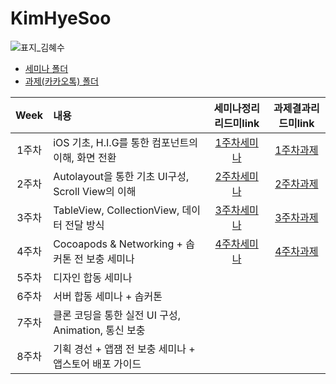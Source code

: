 # KimHyeSoo
![표지_김혜수](https://user-images.githubusercontent.com/60260284/113490319-30703580-9504-11eb-9b8f-38e5a2ae343f.png)

- [세미나 폴더](https://github.com/28th-BE-SOPT-iOS-Part/KimHyeSoo/tree/main/Seminar)
- [과제(카카오톡) 폴더](https://github.com/28th-BE-SOPT-iOS-Part/KimHyeSoo/tree/main/KakaoTalk-Clone)

|Week|내용|세미나정리리드미link|과제결과리드미link|
|:---:|:---------------|:-------------:|:---------:|
|1주차|iOS 기초, H.I.G를 통한 컴포넌트의 이해, 화면 전환|[1주차세미나](https://github.com/28th-BE-SOPT-iOS-Part/KimHyeSoo/tree/main/Seminar/SOPT-seminar-1#readme)|[1주차과제](https://github.com/28th-BE-SOPT-iOS-Part/KimHyeSoo/tree/main/KakaoTalk-Clone#1%EC%A3%BC%EC%B0%A8-%EA%B3%BC%EC%A0%9C---%EA%B8%B0%EB%B3%B8ui%EC%9A%94%EC%86%8C-%ED%99%94%EB%A9%B4%EC%A0%84%ED%99%98)|
|2주차|Autolayout을 통한 기초 UI구성, Scroll View의 이해|[2주차세미나](https://github.com/28th-BE-SOPT-iOS-Part/KimHyeSoo/tree/main/Seminar/SOPT-seminar-2#readme)|[2주차과제](https://github.com/28th-BE-SOPT-iOS-Part/KimHyeSoo/tree/main/KakaoTalk-Clone#2%EC%A3%BC%EC%B0%A8-%EA%B3%BC%EC%A0%9C---view-autolayout-scrollview)|
|3주차|TableView, CollectionView, 데이터 전달 방식|[3주차세미나](https://github.com/28th-BE-SOPT-iOS-Part/KimHyeSoo/tree/main/Seminar/SOPT-seminar-3#readme)|[3주차과제](https://github.com/28th-BE-SOPT-iOS-Part/KimHyeSoo/blob/main/KakaoTalk-Clone/README.md#3%EC%A3%BC%EC%B0%A8-%EA%B3%BC%EC%A0%9C---%EB%8D%B0%EC%9D%B4%ED%84%B0%EC%A0%84%EB%8B%AC-tableview-collectionview)|
|4주차|Cocoapods & Networking + 솝커톤 전 보충 세미나|[4주차세미나](https://github.com/28th-BE-SOPT-iOS-Part/KimHyeSoo/tree/main/Seminar/SOPT-seminar-4#readme)|[4주차과제](https://github.com/28th-BE-SOPT-iOS-Part/KimHyeSoo/tree/main/KakaoTalk-Clone#4%EC%A3%BC%EC%B0%A8-%EA%B3%BC%EC%A0%9C---networking)|
|5주차|디자인 합동 세미나|||
|6주차|서버 합동 세미나 + 솝커톤|||
|7주차|클론 코딩을 통한 실전 UI 구성, Animation, 통신 보충|||
|8주차|기획 경선 + 앱잼 전 보충 세미나 + 앱스토어 배포 가이드|||
